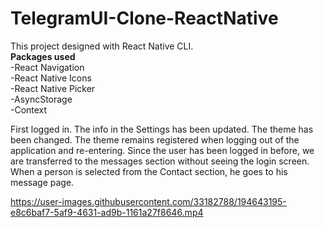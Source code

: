 # TelegramUI-Clone-ReactNative

This project designed with React Native CLI.<br>
<b>Packages used</b><br>
-React Navigation<br>
-React Native Icons<br>
-React Native Picker<br>
-AsyncStorage<br>
-Context

First logged in. The info in the Settings has been updated. The theme has been changed. The theme remains registered when logging out of the application and re-entering. Since the user has been logged in before, we are transferred to the messages section without seeing the login screen. When a person is selected from the Contact section, he goes to his message page.


https://user-images.githubusercontent.com/33182788/194643195-e8c6baf7-5af9-4631-ad9b-1161a27f8646.mp4

